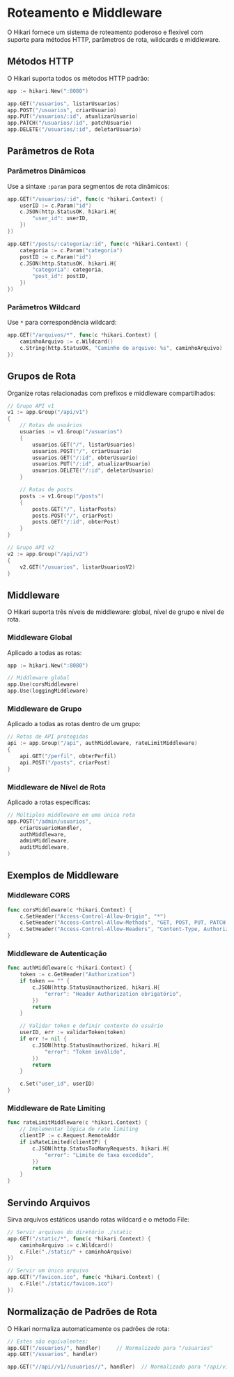 # Roteamento e Middleware

O Hikari fornece um sistema de roteamento poderoso e flexível com suporte para métodos HTTP, parâmetros de rota, wildcards e middleware.

## Métodos HTTP

O Hikari suporta todos os métodos HTTP padrão:

```go
app := hikari.New(":8080")

app.GET("/usuarios", listarUsuarios)
app.POST("/usuarios", criarUsuario)
app.PUT("/usuarios/:id", atualizarUsuario)
app.PATCH("/usuarios/:id", patchUsuario)
app.DELETE("/usuarios/:id", deletarUsuario)
```

## Parâmetros de Rota

### Parâmetros Dinâmicos

Use a sintaxe `:param` para segmentos de rota dinâmicos:

```go
app.GET("/usuarios/:id", func(c *hikari.Context) {
    userID := c.Param("id")
    c.JSON(http.StatusOK, hikari.H{
        "user_id": userID,
    })
})

app.GET("/posts/:categoria/:id", func(c *hikari.Context) {
    categoria := c.Param("categoria")
    postID := c.Param("id")
    c.JSON(http.StatusOK, hikari.H{
        "categoria": categoria,
        "post_id": postID,
    })
})
```

### Parâmetros Wildcard

Use `*` para correspondência wildcard:

```go
app.GET("/arquivos/*", func(c *hikari.Context) {
    caminhoArquivo := c.Wildcard()
    c.String(http.StatusOK, "Caminho do arquivo: %s", caminhoArquivo)
})
```

## Grupos de Rota

Organize rotas relacionadas com prefixos e middleware compartilhados:

```go
// Grupo API v1
v1 := app.Group("/api/v1")
{
    // Rotas de usuários
    usuarios := v1.Group("/usuarios")
    {
        usuarios.GET("/", listarUsuarios)
        usuarios.POST("/", criarUsuario)
        usuarios.GET("/:id", obterUsuario)
        usuarios.PUT("/:id", atualizarUsuario)
        usuarios.DELETE("/:id", deletarUsuario)
    }

    // Rotas de posts
    posts := v1.Group("/posts")
    {
        posts.GET("/", listarPosts)
        posts.POST("/", criarPost)
        posts.GET("/:id", obterPost)
    }
}

// Grupo API v2
v2 := app.Group("/api/v2")
{
    v2.GET("/usuarios", listarUsuariosV2)
}
```

## Middleware

O Hikari suporta três níveis de middleware: global, nível de grupo e nível de rota.

### Middleware Global

Aplicado a todas as rotas:

```go
app := hikari.New(":8080")

// Middleware global
app.Use(corsMiddleware)
app.Use(loggingMiddleware)
```

### Middleware de Grupo

Aplicado a todas as rotas dentro de um grupo:

```go
// Rotas de API protegidas
api := app.Group("/api", authMiddleware, rateLimitMiddleware)
{
    api.GET("/perfil", obterPerfil)
    api.POST("/posts", criarPost)
}
```

### Middleware de Nível de Rota

Aplicado a rotas específicas:

```go
// Múltiplos middleware em uma única rota
app.POST("/admin/usuarios",
    criarUsuarioHandler,
    authMiddleware,
    adminMiddleware,
    auditMiddleware,
)
```

## Exemplos de Middleware

### Middleware CORS

```go
func corsMiddleware(c *hikari.Context) {
    c.SetHeader("Access-Control-Allow-Origin", "*")
    c.SetHeader("Access-Control-Allow-Methods", "GET, POST, PUT, PATCH, DELETE")
    c.SetHeader("Access-Control-Allow-Headers", "Content-Type, Authorization")
}
```

### Middleware de Autenticação

```go
func authMiddleware(c *hikari.Context) {
    token := c.GetHeader("Authorization")
    if token == "" {
        c.JSON(http.StatusUnauthorized, hikari.H{
            "error": "Header Authorization obrigatório",
        })
        return
    }

    // Validar token e definir contexto do usuário
    userID, err := validarToken(token)
    if err != nil {
        c.JSON(http.StatusUnauthorized, hikari.H{
            "error": "Token inválido",
        })
        return
    }

    c.Set("user_id", userID)
}
```

### Middleware de Rate Limiting

```go
func rateLimitMiddleware(c *hikari.Context) {
    // Implementar lógica de rate limiting
    clientIP := c.Request.RemoteAddr
    if isRateLimited(clientIP) {
        c.JSON(http.StatusTooManyRequests, hikari.H{
            "error": "Limite de taxa excedido",
        })
        return
    }
}
```

## Servindo Arquivos

Sirva arquivos estáticos usando rotas wildcard e o método File:

```go
// Servir arquivos do diretório ./static
app.GET("/static/*", func(c *hikari.Context) {
    caminhoArquivo := c.Wildcard()
    c.File("./static/" + caminhoArquivo)
})

// Servir um único arquivo
app.GET("/favicon.ico", func(c *hikari.Context) {
    c.File("./static/favicon.ico")
})
```

## Normalização de Padrões de Rota

O Hikari normaliza automaticamente os padrões de rota:

```go
// Estes são equivalentes:
app.GET("/usuarios/", handler)     // Normalizado para "/usuarios"
app.GET("/usuarios", handler)

app.GET("//api//v1//usuarios//", handler)  // Normalizado para "/api/v1/usuarios"
```
